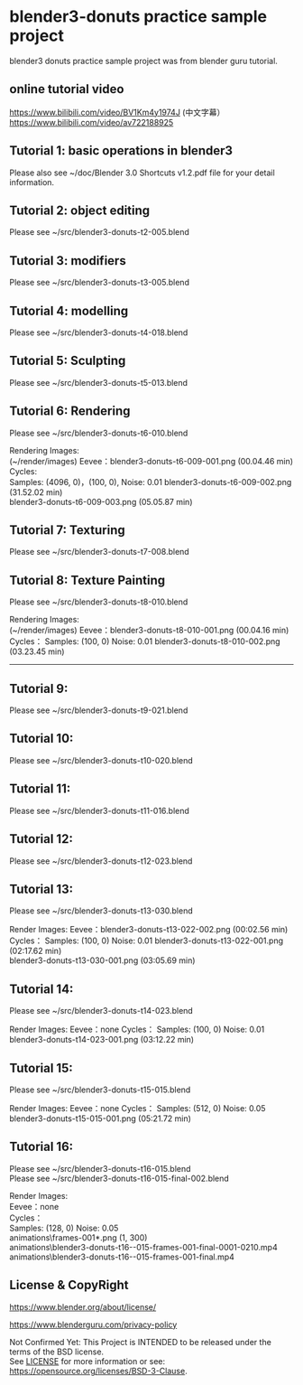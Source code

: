 # blender3-donuts practice sample project

blender3 donuts practice sample project was from blender guru tutorial.

## online tutorial video

https://www.bilibili.com/video/BV1Km4y1974J  (中文字幕）           
https://www.bilibili.com/video/av722188925  

## Tutorial 1: basic operations in blender3

Please also see ~/doc/Blender 3.0 Shortcuts v1.2.pdf file for your detail information.

## Tutorial 2: object editing

Please see ~/src/blender3-donuts-t2-005.blend  

## Tutorial 3: modifiers

Please see ~/src/blender3-donuts-t3-005.blend  

## Tutorial 4: modelling

Please see ~/src/blender3-donuts-t4-018.blend  

## Tutorial 5: Sculpting

Please see ~/src/blender3-donuts-t5-013.blend  

## Tutorial 6: Rendering

Please see ~/src/blender3-donuts-t6-010.blend  

Rendering Images:  
(~/render/images)
Eevee：blender3-donuts-t6-009-001.png (00.04.46 min)  
Cycles:  
Samples: (4096, 0)，(100, 0), Noise: 0.01 
blender3-donuts-t6-009-002.png (31.52.02 min)  
blender3-donuts-t6-009-003.png (05.05.87 min)  

## Tutorial 7: Texturing

Please see ~/src/blender3-donuts-t7-008.blend  

## Tutorial 8: Texture Painting

Please see ~/src/blender3-donuts-t8-010.blend  

Rendering Images:  
(~/render/images)
Eevee：blender3-donuts-t8-010-001.png (00.04.16 min)  
Cycles： 
Samples: (100, 0) Noise: 0.01
blender3-donuts-t8-010-002.png (03.23.45 min)  

---------------------------------------

## Tutorial 9:

Please see ~/src/blender3-donuts-t9-021.blend  

## Tutorial 10:

Please see ~/src/blender3-donuts-t10-020.blend  

## Tutorial 11:

Please see ~/src/blender3-donuts-t11-016.blend  

## Tutorial 12:

Please see ~/src/blender3-donuts-t12-023.blend  

## Tutorial 13:

Please see ~/src/blender3-donuts-t13-030.blend  

Render Images:
Eevee：blender3-donuts-t13-022-002.png (00:02.56 min)
Cycles：
Samples: (100, 0) Noise: 0.01
blender3-donuts-t13-022-001.png (02:17.62 min)  
blender3-donuts-t13-030-001.png (03:05.69 min)  

## Tutorial 14:

Please see ~/src/blender3-donuts-t14-023.blend  

Render Images:
Eevee：none
Cycles：
Samples: (100, 0) Noise: 0.01
blender3-donuts-t14-023-001.png (03:12.22 min)  

## Tutorial 15:

Please see ~/src/blender3-donuts-t15-015.blend  

Render Images:
Eevee：none
Cycles：
Samples: (512, 0) Noise: 0.05
blender3-donuts-t15-015-001.png (05:21.72 min)

## Tutorial 16:

Please see ~/src/blender3-donuts-t16-015.blend  
Please see ~/src/blender3-donuts-t16-015-final-002.blend  

Render Images:  
Eevee：none  
Cycles：  
Samples: (128, 0) Noise: 0.05  
animations\frames-001\*.png (1, 300)  
animations\blender3-donuts-t16--015-frames-001-final-0001-0210.mp4  
animations\blender3-donuts-t16--015-frames-001-final.mp4  

## License & CopyRight

https://www.blender.org/about/license/  

https://www.blenderguru.com/privacy-policy  

Not Confirmed Yet:
This Project is INTENDED to be released under the terms of the BSD license.  
See [LICENSE](LICENSE.txt) for more information or see:  
https://opensource.org/licenses/BSD-3-Clause.  



